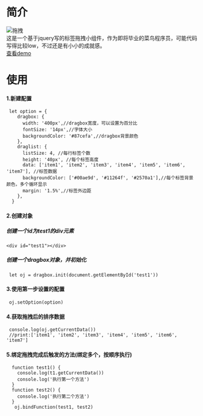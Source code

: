 # 简介 
![拖拽](https://zhouxiaoben.info/src/wp-content/uploads/2020/04/1232321321.gif)   
这是一个基于jquery写的标签拖拽小组件，作为即将毕业的菜鸟程序员，可能代码写得比较low，不过还是有小小的成就感。   
[查看demo](https://water1996.github.io/dragbox/drag.html)  
# 使用
#### 1.新建配置
```
 let option = {
    dragbox: {
      width: '400px',//dragbox宽度，可以设置为百分比
      fontSize: '14px',//字体大小
      backgroundColor: '#87cefa',//dragbox背景颜色
    },
    draglist: {
      listSize: 4, //每行标签个数
      height: '40px', //每个标签高度
      data: ['item1', 'item2', 'item3', 'item4', 'item5', 'item6', 'item7'], //标签数据
      backgroundColor: ['#00ae9d', '#11264f', '#2570a1'],//每个标签背景颜色，多个循环显示
      margin: '1.5%',//标签外边距
    },
  }
```    
#### 2.创建对象
##### 创建一个id为test1的div元素
```
<div id="test1"></div>
```
##### 创建一个dragbox对象，并初始化
```
 let oj = dragbox.init(document.getElementById('test1'))
```  
#### 3.使用第一步设置的配置
```
 oj.setOption(option)
```
#### 4.获取拖拽后的排序数据
```
 console.log(oj.getCurrentData())
 //print:['item1', 'item2', 'item3', 'item4', 'item5', 'item6', 'item7']
```
#### 5.绑定拖拽完成后触发的方法(绑定多个，按顺序执行)
```
  function test1() {
    console.log(t1.getCurrentData())
    console.log('执行第一个方法')
  }
  function test2() {
    console.log('执行第二个方法')
  }
   oj.bindFunction(test1, test2)
```
